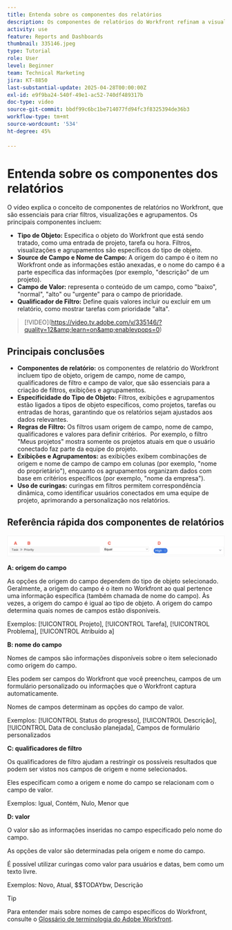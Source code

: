 ```yaml
---
title: Entenda sobre os componentes dos relatórios
description: Os componentes de relatórios do Workfront refinam a visualização de dados com filtros baseados em objetos, visualizações dinâmicas, agrupamentos estruturados e funcionalidade curinga para obter insights personalizados.
activity: use
feature: Reports and Dashboards
thumbnail: 335146.jpeg
type: Tutorial
role: User
level: Beginner
team: Technical Marketing
jira: KT-8850
last-substantial-update: 2025-04-28T00:00:00Z
exl-id: e9f9ba24-540f-49e1-ac52-740df489317b
doc-type: video
source-git-commit: bbdf99c6bc1be714077fd94fc3f8325394de36b3
workflow-type: tm+mt
source-wordcount: '534'
ht-degree: 45%

---
```


# Entenda sobre os componentes dos relatórios

O vídeo explica o conceito de componentes de relatórios no Workfront, que são essenciais para criar filtros, visualizações e agrupamentos. Os principais componentes incluem:

* **Tipo de Objeto:** Especifica o objeto do Workfront que está sendo tratado, como uma entrada de projeto, tarefa ou hora. &#x200B; Filtros, visualizações e agrupamentos são específicos do tipo de objeto. &#x200B;
* **Source de Campo e Nome de Campo:** A origem do campo é o item no Workfront onde as informações estão anexadas, e o nome do campo é a parte específica das informações (por exemplo, &quot;descrição&quot; de um projeto). &#x200B;
* **Campo de Valor:** representa o conteúdo de um campo, como &quot;baixo&quot;, &quot;normal&quot;, &quot;alto&quot; ou &quot;urgente&quot; para o campo de prioridade. &#x200B;
* **Qualificador de Filtro:** Define quais valores incluir ou excluir em um relatório, como mostrar tarefas com prioridade &quot;alta&quot;. &#x200B;


>[!VIDEO]&#x200B;(https://video.tv.adobe.com/v/335146/?quality=12&amp;learn=on&amp;enablevpops=0)

## Principais conclusões

* **Componentes de relatório:** os componentes de relatório do Workfront incluem tipo de objeto, origem de campo, nome de campo, qualificadores de filtro e campo de valor, que são essenciais para a criação de filtros, exibições e agrupamentos. &#x200B;
* **Especificidade do Tipo de Objeto:** Filtros, exibições e agrupamentos estão ligados a tipos de objeto específicos, como projetos, tarefas ou entradas de horas, garantindo que os relatórios sejam ajustados aos dados relevantes. &#x200B;
* **Regras de Filtro:** Os filtros usam origem de campo, nome de campo, qualificadores e valores para definir critérios. &#x200B; Por exemplo, o filtro &quot;Meus projetos&quot; mostra somente os projetos atuais em que o usuário conectado faz parte da equipe do projeto. &#x200B;
* **Exibições e Agrupamentos:** as exibições exibem combinações de origem e nome de campo de campo em colunas (por exemplo, &quot;nome do proprietário&quot;), enquanto os agrupamentos organizam dados com base em critérios específicos (por exemplo, &quot;nome da empresa&quot;). &#x200B;
* **Uso de curingas:** curingas em filtros permitem correspondência dinâmica, como identificar usuários conectados em uma equipe de projeto, aprimorando a personalização nos relatórios. &#x200B;

## Referência rápida dos componentes de relatórios

![Uma imagem da tela que permite criar um filtro](assets/reporting-components-1.png)

**A: origem do campo**

As opções de origem do campo dependem do tipo de objeto selecionado. Geralmente, a origem do campo é o item no Workfront ao qual pertence uma informação específica (também chamada de nome do campo). Às vezes, a origem do campo é igual ao tipo de objeto.
A origem do campo determina quais nomes de campos estão disponíveis.

Exemplos: [!UICONTROL Projeto], [!UICONTROL Tarefa], [!UICONTROL Problema], [!UICONTROL Atribuído a]

**B: nome do campo**

Nomes de campos são informações disponíveis sobre o item selecionado como origem do campo.

Eles podem ser campos do Workfront que você preencheu, campos de um formulário personalizado ou informações que o Workfront captura automaticamente.

Nomes de campos determinam as opções do campo de valor.

Exemplos: [!UICONTROL Status do progresso], [!UICONTROL Descrição], [!UICONTROL Data de conclusão planejada], Campos de formulário personalizados

**C: qualificadores de filtro**

Os qualificadores de filtro ajudam a restringir os possíveis resultados que podem ser vistos nos campos de origem e nome selecionados.

Eles especificam como a origem e nome do campo se relacionam com o campo de valor.

Exemplos: Igual, Contém, Nulo, Menor que

**D: valor**

O valor são as informações inseridas no campo especificado pelo nome do campo.

As opções de valor são determinadas pela origem e nome do campo.

É possível utilizar curingas como valor para usuários e datas, bem como um texto livre.

Exemplos: Novo, Atual, $$TODAYbw, Descrição

>[!TIP]
>
>Para entender mais sobre nomes de campo específicos do Workfront, consulte o [Glossário de terminologia do Adobe Workfront](https://experienceleague.adobe.com/docs/workfront/using/basics/workfront-terminology-glossary.html?lang=br).

